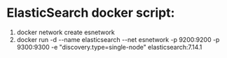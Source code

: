 # ElasticSearch docker script:

1. docker network create esnetwork
2. docker run -d --name elasticsearch --net esnetwork -p 9200:9200 -p 9300:9300 -e "discovery.type=single-node" elasticsearch:7.14.1
